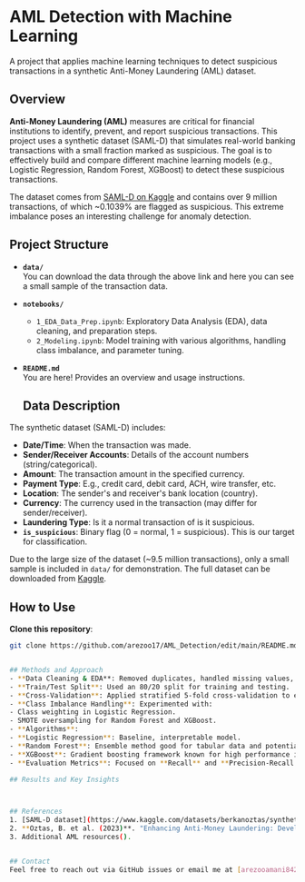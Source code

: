# AML Detection with Machine Learning
A project that applies machine learning techniques to detect suspicious transactions in a synthetic Anti-Money Laundering (AML) dataset.

## Overview
**Anti-Money Laundering (AML)** measures are critical for financial institutions to identify, prevent, and report suspicious transactions. This project uses a synthetic dataset (SAML-D) that simulates real-world banking transactions with a small fraction marked as suspicious. The goal is to effectively build and compare different machine learning models (e.g., Logistic Regression, Random Forest, XGBoost) to detect these suspicious transactions.

The dataset comes from [SAML-D on Kaggle](https://www.kaggle.com/datasets/berkanoztas/synthetic-transaction-monitoring-dataset-aml) and contains over 9 million transactions, of which ~0.1039% are flagged as suspicious. This extreme imbalance poses an interesting challenge for anomaly detection.

## Project Structure
- **`data/`**  
  You can download the data through the above link and here you can see a small sample of the transaction data.  
- **`notebooks/`**  
  - `1_EDA_Data_Prep.ipynb`: Exploratory Data Analysis (EDA), data cleaning, and preparation steps.  
  - `2_Modeling.ipynb`: Model training with various algorithms, handling class imbalance, and parameter tuning.   
- **`README.md`**  
  You are here! Provides an overview and usage instructions.

  ## Data Description
The synthetic dataset (SAML-D) includes:
- **Date/Time**: When the transaction was made.
- **Sender/Receiver Accounts**: Details of the account numbers (string/categorical).
- **Amount**: The transaction amount in the specified currency.
- **Payment Type**: E.g., credit card, debit card, ACH, wire transfer, etc.
- **Location**: The sender's and receiver's bank location (country).
- **Currency**: The currency used in the transaction (may differ for sender/receiver).
- **Laundering Type**: Is it a normal transaction of is it suspicious.
- **`is_suspicious`**: Binary flag (0 = normal, 1 = suspicious). This is our target for classification.

Due to the large size of the dataset (~9.5 million transactions), only a small sample is included in `data/` for demonstration. The full dataset can be downloaded from [Kaggle](https://www.kaggle.com/datasets/berkanoztas/synthetic-transaction-monitoring-dataset-aml).

## How to Use
 **Clone this repository**:
   ```bash
   git clone https://github.com/arezoo17/AML_Detection/edit/main/README.md


## Methods and Approach
- **Data Cleaning & EDA**: Removed duplicates, handled missing values, corrected data types (e.g., date/time), and performed exploratory analysis to understand distribution and correlations.
- **Train/Test Split**: Used an 80/20 split for training and testing. 
- **Cross-Validation**: Applied stratified 5-fold cross-validation to ensure robust performance estimation, given the highly imbalanced dataset.
- **Class Imbalance Handling**: Experimented with:
  - Class weighting in Logistic Regression.
  - SMOTE oversampling for Random Forest and XGBoost.
- **Algorithms**:
  - **Logistic Regression**: Baseline, interpretable model.
  - **Random Forest**: Ensemble method good for tabular data and potential to handle imbalance.
  - **XGBoost**: Gradient boosting framework known for high performance in classification tasks.
- **Evaluation Metrics**: Focused on **Recall** and **Precision-Recall AUC** due to the low prevalence of suspicious transactions. Also reported F1-score and ROC-AUC for completeness.
  
## Results and Key Insights



## References
1. [SAML-D dataset](https://www.kaggle.com/datasets/berkanoztas/synthetic-transaction-monitoring-dataset-aml) by Oztas et al. (2023)
2. **Oztas, B. et al. (2023)**. "Enhancing Anti-Money Laundering: Development of a Synthetic Transaction Monitoring Dataset," *2023 IEEE International Conference on e-Business Engineering (ICEBE)*, pp. 47-54, doi: 10.1109/ICEBE59045.2023.00028.
3. Additional AML resources().


## Contact
Feel free to reach out via GitHub issues or email me at [arezooamani842@gmail.com](mailto:arezooamani842@gmail.com) for any questions or suggestions.

